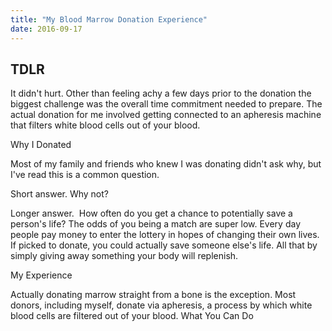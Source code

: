 ```yaml
---
title: "My Blood Marrow Donation Experience"
date: 2016-09-17
---
```


## TDLR

It didn't hurt. Other than feeling achy a few days prior to the donation the biggest challenge was the overall time commitment needed to prepare. The actual donation for me involved getting connected to an apheresis machine that filters white blood cells out of your blood.

Why I Donated

Most of my family and friends who knew I was donating didn't ask why, but I've read this is a common question.

Short answer. Why not?

Longer answer.  How often do you get a chance to potentially save a person's life? The odds of you being a match are super low. Every day people pay money to enter the lottery in hopes of changing their own lives. If picked to donate, you could actually save someone else's life. All that by simply giving away something your body will replenish.

My Experience

Actually donating marrow straight from a bone is the exception. Most donors, including myself, donate via apheresis, a process by which white blood cells are filtered out of your blood. What You Can Do
